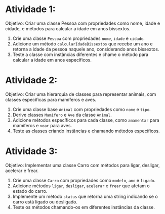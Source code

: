 # Atividade 1:

Objetivo: Criar uma classe Pessoa com propriedades como nome, idade e cidade, e métodos para calcular a idade em anos bissextos.

1. Crie uma classe `Pessoa` com propriedades `nome`, `idade` e `cidade`.
2. Adicione um método `calcularIdadeBissextos` que recebe um ano e retorna a idade da pessoa naquele ano, considerando anos bissextos.
3. Teste a classe com instâncias diferentes e chame o método para calcular a idade em anos específicos.

# Atividade 2:

Objetivo: Criar uma hierarquia de classes para representar animais, com classes específicas para mamíferos e aves.

1. Crie uma classe base `Animal` com propriedades como `nome` e `tipo`.
2. Derive classes `Mamifero` e `Ave` da classe `Animal`.
3. Adicione métodos específicos para cada classe, como `amamentar` para mamíferos e `voar` para aves.
4. Teste as classes criando instâncias e chamando métodos específicos.

# Atividade 3:

Objetivo: Implementar uma classe Carro com métodos para ligar, desligar, acelerar e frear.

1. Crie uma classe `Carro` com propriedades como `modelo`, `ano` e `ligado`.
2. Adicione métodos `ligar`, `desligar`, `acelerar` e `frear` que afetam o estado do carro.
3. Implemente um método `status` que retorna uma string indicando se o carro está ligado ou desligado.
4. Teste os métodos chamando-os em diferentes instâncias da classe.